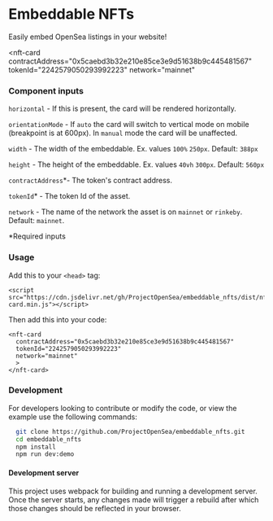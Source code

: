 # Embeddable NFTs
Easily embed OpenSea listings in your website!

<script defer src="/dist/nft-card.min.js"></script>

<nft-card
  contractAddress="0x5caebd3b32e210e85ce3e9d51638b9c445481567"
  tokenId="2242579050293992223"
  network="mainnet"
  >
</nft-card>

### Component inputs

`horizontal` - If this is present, the card will be rendered horizontally.

`orientationMode` - If `auto` the card will switch to vertical 
mode on mobile (breakpoint is at 600px). In `manual` mode the card will be unaffected.

`width` - The width of the embeddable. Ex. values `100%` `250px`. Default: `388px`

`height` - The height of the embeddable. Ex. values `40vh` `300px`. Default: `560px`

`contractAddress`\*- The token's contract address.

`tokenId`\* - The token Id of the asset.

`network` - The name of the network the asset is on `mainnet` or `rinkeby`. Default: `mainnet`.

\*Required inputs

### Usage

Add this to your `<head>` tag:
```
<script src="https://cdn.jsdelivr.net/gh/ProjectOpenSea/embeddable_nfts/dist/nft-card.min.js"></script>
```

Then add this into your code:
```
<nft-card
  contractAddress="0x5caebd3b32e210e85ce3e9d51638b9c445481567"
  tokenId="2242579050293992223"
  network="mainnet"
  >
</nft-card>
```

### Development
For developers looking to contribute or modify the code, or view the example use the following commands:
```bash
  git clone https://github.com/ProjectOpenSea/embeddable_nfts.git
  cd embeddable_nfts
  npm install
  npm run dev:demo
```

#### Development server
This project uses webpack for building and running a development server. Once the server starts, any changes made will trigger a rebuild after which those changes should be reflected in your browser.
